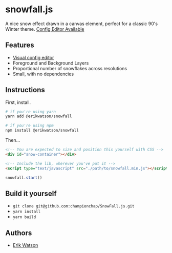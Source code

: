# snowfall.js

A nice snow effect drawn in a canvas element, perfect for a classic 90's Winter theme.
[Config Editor Available](http://erikwatson.me/snowfall)

## Features

- [Visual config editor](http://)
- Foreground and Background Layers
- Proportional number of snowflakes across resolutions
- Small, with no dependencies

## Instructions

First, install.

```sh
# if you're using yarn
yarn add @erikwatson/snowfall

# if you're using npm
npm install @erikwatson/snowfall
```

Then...

```html
<!-- You are expected to size and position this yourself with CSS -->
<div id="snow-container"></div>

<!-- Include the lib, wherever you've put it -->
<script type="text/javascript" src="./path/to/snowfall.min.js"></script>
```

```js
snowfall.start()
```

## Build it yourself

- `git clone git@github.com:championchap/SnowFall.js.git`
- `yarn install`
- `yarn build`

## Authors

- [Erik Watson](http://erikwatson.me)
